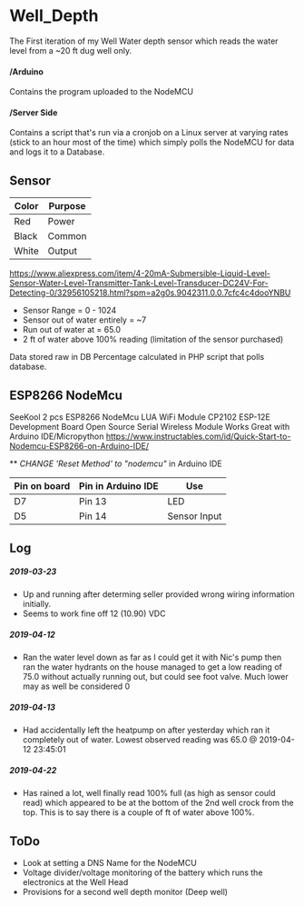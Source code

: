 # Well_Depth

The First iteration of my Well Water depth sensor which reads the water level from a ~20 ft dug well only. 

#### /Arduino 
Contains the program uploaded to the NodeMCU

#### /Server Side
Contains a script that's run via a cronjob on a Linux server at varying rates (stick to an hour most of the time) which simply polls the NodeMCU for data and logs it to a Database.

## Sensor
|Color 		| Purpose	|
|-------	| -------	|			
|Red 		|Power		|
|Black		|Common		|
|White		|Output	 	|

https://www.aliexpress.com/item/4-20mA-Submersible-Liquid-Level-Sensor-Water-Level-Transmitter-Tank-Level-Transducer-DC24V-For-Detecting-0/32956105218.html?spm=a2g0s.9042311.0.0.7cfc4c4dooYNBU

- Sensor Range		    	= 0 - 1024
- Sensor out of water entirely 	= ~7
- Run out of water at 	     	= 65.0
- 2 ft of water above 100% reading (limitation of the sensor purchased)

Data stored raw in DB
Percentage calculated in PHP script that polls database. 

## ESP8266 NodeMcu

SeeKool 2 pcs ESP8266 NodeMcu LUA WiFi Module CP2102 ESP-12E Development Board Open Source Serial Wireless Module Works Great with Arduino IDE/Micropython
	https://www.instructables.com/id/Quick-Start-to-Nodemcu-ESP8266-on-Arduino-IDE/

** *CHANGE 'Reset Method' to "nodemcu"* in Arduino IDE



|Pin on board		|Pin in Arduino IDE		|Use		|
|-----------------------|-------------------------------|---------------|
|D7 			|Pin 13 			|LED		|
|D5			|Pin 14				|Sensor Input	|

## Log
##### 2019-03-23
- Up and running after determing seller provided wrong wiring information initially. 
- Seems to work fine off 12 (10.90) VDC
##### 2019-04-12 
- Ran the water level down as far as I could get it with Nic's pump then ran the water hydrants on the house managed to get a low reading of 75.0 without actually running out, but could see foot valve. Much lower may as well be considered 0
##### 2019-04-13 
- Had accidentally left the heatpump on after yesterday which ran it completely out of water. Lowest observed reading was 65.0 @ 2019-04-12 23:45:01
##### 2019-04-22 
- Has rained a lot, well finally read 100% full (as high as sensor could read) which appeared to be at the bottom of the 2nd well crock from the top. This is to say there is a couple of ft of water above 100%. 



## ToDo
- Look at setting a DNS Name for the NodeMCU
- Voltage divider/voltage monitoring of the battery which runs the electronics at the Well Head
- Provisions for a second well depth monitor (Deep well)